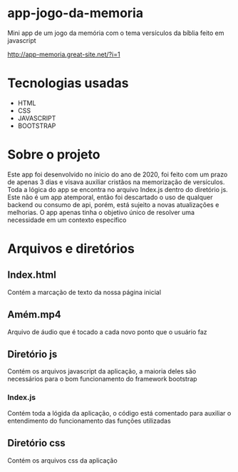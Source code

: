 # app-jogo-da-memoria
Mini app de um jogo da memória com o tema versículos da bíblia feito em javascript

http://app-memoria.great-site.net/?i=1

# Tecnologias usadas

- HTML
- CSS
- JAVASCRIPT
- BOOTSTRAP

# Sobre o projeto

Este app foi desenvolvido no ínicio do ano de 2020, foi feito com um prazo de apenas 3 dias e visava auxiliar cristãos na memorização de versículos. Toda a lógica do app se encontra no arquivo Index.js dentro do diretório js. Este não é um app atemporal, então foi descartado o uso de qualquer backend ou consumo de api, porém, está sujeito a novas atualizações e melhorias. O app apenas tinha o objetivo único de resolver uma necessidade em um contexto específico 

# Arquivos e diretórios

## Index.html

Contém a marcação de texto da nossa página inicial

## Amém.mp4

Arquivo de áudio que é tocado a cada novo ponto que o usuário faz

## Diretório js

Contém os arquivos javascript da aplicação, a maioria deles são necessários para o bom funcionamento do framework bootstrap

### Index.js

Contém toda a lógida da aplicação, o código está comentado para auxiliar o entendimento do funcionamento das funções utilizadas

## Diretório css

Contém os arquivos css da aplicação
